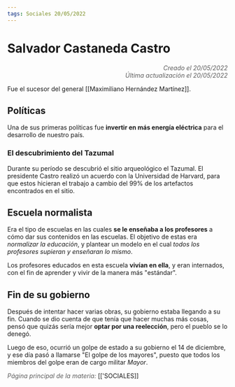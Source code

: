 ```yaml
---
tags: Sociales 20/05/2022
---
```


# Salvador Castaneda Castro
<div style="text-align: right; opacity: 0.7; font-style: italic;">Creado el 20/05/2022</div>
<div style="text-align: right; opacity: 0.7; font-style: italic;">Última actualización el 20/05/2022</div>

Fue el sucesor del general [[Maximiliano Hernández Martínez]].

## Políticas

Una de sus primeras políticas fue **invertir en más energía eléctrica** para el desarrollo de nuestro país.

### El descubrimiento del Tazumal

Durante su período se descubrió el sitio arqueológico el Tazumal. El presidente Castro realizó un acuerdo con la Universidad de Harvard, para que estos hicieran el trabajo a cambio del 99% de los artefactos encontrados en el sitio.

## Escuela normalista

Era el tipo de escuelas en las cuales **se le enseñaba a los profesores** a cómo dar sus contenidos en las escuelas. El objetivo de estas era *normalizar la educación*, y plantear un modelo en el cual *todos los profesores supieran y enseñaran lo mismo*.

Los profesores educados en esta escuela **vivían en ella**, y eran internados, con el fin de aprender y vivir de la manera más "estándar".

## Fin de su gobierno

Después de intentar hacer varias obras, su gobierno estaba llegando a su fin. Cuando se dio cuenta de que tenía que hacer muchas más cosas, pensó que quizás sería mejor **optar por una reelección**, pero el pueblo se lo denegó.

Luego de eso, ocurrió un golpe de estado a su gobierno el 14 de diciembre, y ese día pasó a llamarse "El golpe de los mayores", puesto que todos los miembros del golpe eran de cargo militar *Mayor*.



<span style="opacity: 0.7; font-style: italic;">Página principal de la materia:</span> [['SOCIALES]]